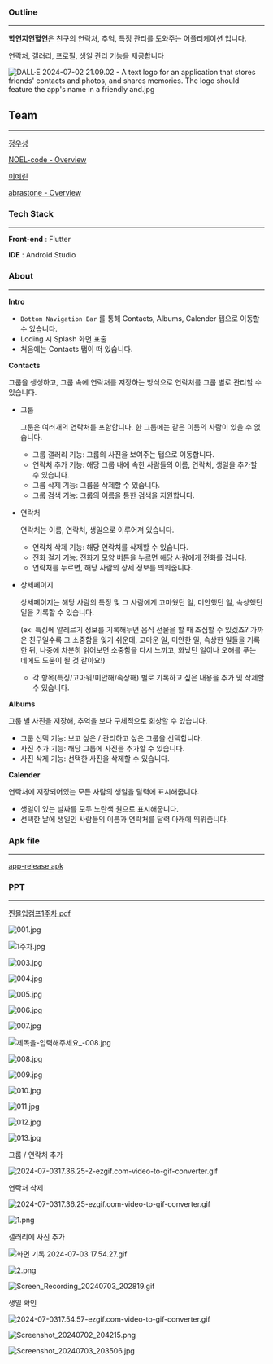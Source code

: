 ### Outline

---

**학연지연혈연**은 친구의 연락처, 추억, 특징 관리를 도와주는 어플리케이션 입니다.

연락처, 갤러리, 프로필, 생일 관리 기능을 제공합니다

![DALL·E 2024-07-02 21.09.02 - A text logo for an application that stores friends' contacts and photos, and shares memories. The logo should feature the app's name in a friendly and.jpg](https://prod-files-secure.s3.us-west-2.amazonaws.com/f6cb388f-3934-47d6-9928-26d2e10eb0fc/dcae0753-686f-43e6-b066-bd2f08d03f5d/DALLE_2024-07-02_21.09.02_-_A_text_logo_for_an_application_that_stores_friends_contacts_and_photos_and_shares_memories._The_logo_should_feature_the_apps_name_in_a_friendly_and.jpg)

## **Team**

---

[ 정우성](https://www.notion.so/629dec9f14034fb48f243ab8e4c7d46a?pvs=21)

[NOEL-code - Overview](https://github.com/NOEL-code)

[이예린](https://www.notion.so/7dbcf4a7ce4249f7ab13152d625aa26d?pvs=21) 

[abrastone - Overview](https://github.com/abrastone)

### Tech Stack

---

**Front-end** : Flutter

**IDE** : Android Studio

### About

---

**Intro**

- `Bottom Navigation Bar` 를 통해 Contacts, Albums, Calender 탭으로 이동할 수 있습니다.
- Loding 시 Splash 화면 표출
- 처음에는 Contacts 탭이 떠 있습니다.

**Contacts**

그룹을 생성하고, 그룹 속에 연락처를 저장하는 방식으로 연락처를 그룹 별로 관리할 수 있습니다.

- 그룹
    
    그룹은 여러개의 연락처를 포함합니다. 한 그룹에는 같은 이름의 사람이 있을 수 없습니다.
    
    - 그룹 갤러리 기능: 그룹의 사진을 보여주는 탭으로 이동합니다.
    - 연락처 추가 기능: 해당 그룹 내에 속한 사람들의 이름, 연락처, 생일을 추가할 수 있습니다.
    - 그룹 삭제 기능: 그룹을 삭제할 수 있습니다.
    - 그룹 검색 기능: 그룹의 이름을 통한 검색을 지원합니다.
- 연락처
    
    연락처는 이름, 연락처, 생일으로 이루어져 있습니다.
    
    - 연락처 삭제 기능: 해당 연락처를 삭제할 수 있습니다.
    - 전화 걸기 기능: 전화기 모양 버튼을 누르면 해당 사람에게 전화를 겁니다.
    - 연락처를 누르면, 해당 사람의 상세 정보를 띄워줍니다.
- 상세페이지
    
    상세페이지는 해당 사람의 특징 및 그 사람에게 고마웠던 일, 미안했던 일, 속상했던 일을 기록할 수 있습니다.
    
    (ex: 특징에 알레르기 정보를 기록해두면 음식 선물을 할 때 조심할 수 있겠죠? 가까운 친구일수록 그 소중함을 잊기 쉬운데, 고마운 일, 미안한 일, 속상한 일들을 기록한 뒤, 나중에 차분히 읽어보면 소중함을 다시 느끼고, 화났던 일이나 오해를 푸는 데에도 도움이 될 것 같아요!)
    
    - 각 항목(특징/고마워/미안해/속상해) 별로 기록하고 싶은 내용을 추가 및 삭제할 수 있습니다.

**Albums**

그룹 별 사진을 저장해, 추억을 보다 구체적으로 회상할 수 있습니다.

- 그룹 선택 기능: 보고 싶은 / 관리하고 싶은 그룹을 선택합니다.
- 사진 추가 기능: 해당 그룹에 사진을 추가할 수 있습니다.
- 사진 삭제 기능: 선택한 사진을 삭제할 수 있습니다.

**Calender**

연락처에 저장되어있는 모든 사람의 생일을 달력에 표시해줍니다.

- 생일이 있는 날짜를 모두 노란색 원으로 표시해줍니다.
- 선택한 날에 생일인 사람들의 이름과 연락처를 달력 아래에 띄워줍니다.

### Apk file

---

[app-release.apk](https://drive.google.com/file/d/1LkFaRdUCK3QzhHmnKn_k-i1arzdfTU48/view?usp=sharing)

### PPT

---

[찐몰입캠프1주차.pdf](https://drive.google.com/file/d/1UoCGtXj4oZ-ofZJ2x-P6d8qXX8pfTwNh/view?usp=sharing)

![001.jpg](https://prod-files-secure.s3.us-west-2.amazonaws.com/f6cb388f-3934-47d6-9928-26d2e10eb0fc/23a61f3e-d624-461e-84a3-a0f98e7058ab/001.jpg)

![1주차.jpg](https://prod-files-secure.s3.us-west-2.amazonaws.com/f6cb388f-3934-47d6-9928-26d2e10eb0fc/14422bed-28f6-40ed-9c92-d1cf35cc7ea9/1%E1%84%8C%E1%85%AE%E1%84%8E%E1%85%A1.jpg)

![003.jpg](https://prod-files-secure.s3.us-west-2.amazonaws.com/f6cb388f-3934-47d6-9928-26d2e10eb0fc/3179fb3b-4e2f-461c-97aa-1642a55715ef/003.jpg)

![004.jpg](https://prod-files-secure.s3.us-west-2.amazonaws.com/f6cb388f-3934-47d6-9928-26d2e10eb0fc/edef513d-b9e5-4ff0-beb5-45cea38df2b2/004.jpg)

![005.jpg](https://prod-files-secure.s3.us-west-2.amazonaws.com/f6cb388f-3934-47d6-9928-26d2e10eb0fc/3e5c669b-4065-4010-a05b-f7614f72405f/005.jpg)

![006.jpg](https://prod-files-secure.s3.us-west-2.amazonaws.com/f6cb388f-3934-47d6-9928-26d2e10eb0fc/df9902f0-439a-4f55-809f-6c41b55f2964/006.jpg)

![007.jpg](https://prod-files-secure.s3.us-west-2.amazonaws.com/f6cb388f-3934-47d6-9928-26d2e10eb0fc/5d0679fc-5b7d-4282-bd1e-6497c4aff929/007.jpg)

![제목을-입력해주세요_-008.jpg](https://prod-files-secure.s3.us-west-2.amazonaws.com/f6cb388f-3934-47d6-9928-26d2e10eb0fc/90aafce2-b6d0-4495-838d-918e549aa4c2/%E1%84%8C%E1%85%A6%E1%84%86%E1%85%A9%E1%86%A8%E1%84%8B%E1%85%B3%E1%86%AF-%E1%84%8B%E1%85%B5%E1%86%B8%E1%84%85%E1%85%A7%E1%86%A8%E1%84%92%E1%85%A2%E1%84%8C%E1%85%AE%E1%84%89%E1%85%A6%E1%84%8B%E1%85%AD_-008.jpg)

![008.jpg](https://prod-files-secure.s3.us-west-2.amazonaws.com/f6cb388f-3934-47d6-9928-26d2e10eb0fc/22e555a2-d4ae-4129-8da2-2316c714b76f/008.jpg)

![009.jpg](https://prod-files-secure.s3.us-west-2.amazonaws.com/f6cb388f-3934-47d6-9928-26d2e10eb0fc/9b85f75f-6154-40ff-b27f-1e9df2ca3f7c/009.jpg)

![010.jpg](https://prod-files-secure.s3.us-west-2.amazonaws.com/f6cb388f-3934-47d6-9928-26d2e10eb0fc/72bb2314-7f46-4576-90fd-9c94090a75ec/010.jpg)

![011.jpg](https://prod-files-secure.s3.us-west-2.amazonaws.com/f6cb388f-3934-47d6-9928-26d2e10eb0fc/53a17931-fefe-494a-8208-f366acb8961c/011.jpg)

![012.jpg](https://prod-files-secure.s3.us-west-2.amazonaws.com/f6cb388f-3934-47d6-9928-26d2e10eb0fc/5207889e-bdb6-41ea-abb3-b3929594eb70/012.jpg)

![013.jpg](https://prod-files-secure.s3.us-west-2.amazonaws.com/f6cb388f-3934-47d6-9928-26d2e10eb0fc/04ca41f7-6a47-4721-81a2-a2205100a7d6/013.jpg)

그룹 / 연락처 추가

![2024-07-0317.36.25-2-ezgif.com-video-to-gif-converter.gif](https://prod-files-secure.s3.us-west-2.amazonaws.com/f6cb388f-3934-47d6-9928-26d2e10eb0fc/ea4aebae-e2be-4ab9-9c27-6b0c86bd6c71/2024-07-0317.36.25-2-ezgif.com-video-to-gif-converter.gif)

연락처 삭제

![2024-07-0317.36.25-ezgif.com-video-to-gif-converter.gif](https://prod-files-secure.s3.us-west-2.amazonaws.com/f6cb388f-3934-47d6-9928-26d2e10eb0fc/073fd308-9c0d-45b9-a203-ce1c6cbf7d2a/2024-07-0317.36.25-ezgif.com-video-to-gif-converter.gif)

![1.png](https://prod-files-secure.s3.us-west-2.amazonaws.com/f6cb388f-3934-47d6-9928-26d2e10eb0fc/57fd8766-379e-4404-9289-e9625833fa3d/1.png)

갤러리에 사진 추가

![화면 기록 2024-07-03 17.54.27.gif](https://prod-files-secure.s3.us-west-2.amazonaws.com/f6cb388f-3934-47d6-9928-26d2e10eb0fc/81d13c31-4d06-4d5f-9dab-08e7323515ca/%E1%84%92%E1%85%AA%E1%84%86%E1%85%A7%E1%86%AB_%E1%84%80%E1%85%B5%E1%84%85%E1%85%A9%E1%86%A8_2024-07-03_17.54.27.gif)

![2.png](https://prod-files-secure.s3.us-west-2.amazonaws.com/f6cb388f-3934-47d6-9928-26d2e10eb0fc/38df8272-9102-4de0-83bc-a96af3336361/2.png)

![Screen_Recording_20240703_202819.gif](https://prod-files-secure.s3.us-west-2.amazonaws.com/f6cb388f-3934-47d6-9928-26d2e10eb0fc/a394b972-68eb-4baa-9ee6-ae5ffa879afd/Screen_Recording_20240703_202819.gif)

생일 확인

![2024-07-0317.54.57-ezgif.com-video-to-gif-converter.gif](https://prod-files-secure.s3.us-west-2.amazonaws.com/f6cb388f-3934-47d6-9928-26d2e10eb0fc/b517dffb-f275-4ed7-909a-6a6846587e0b/2024-07-0317.54.57-ezgif.com-video-to-gif-converter.gif)

![Screenshot_20240702_204215.png](https://prod-files-secure.s3.us-west-2.amazonaws.com/f6cb388f-3934-47d6-9928-26d2e10eb0fc/2d83352f-71b9-4e41-be65-dd557c81909b/Screenshot_20240702_204215.png)

![Screenshot_20240703_203506.jpg](https://prod-files-secure.s3.us-west-2.amazonaws.com/f6cb388f-3934-47d6-9928-26d2e10eb0fc/c8da9f0f-48fc-49dc-a0b5-58d66b32b717/Screenshot_20240703_203506.jpg)
